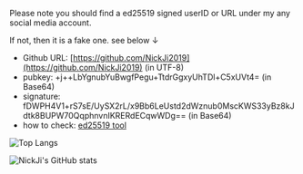 Please note you should find a ed25519 signed userID or URL under my any social media account.

If not, then it is a fake one. see below ↓

+ Github URL: [https://github.com/NickJi2019](https://github.com/NickJi2019) (in UTF-8)
+ pubkey: +j++LbYgnubYuBwgfPegu+TtdrGgxyUhTDl+C5xUVt4= (in Base64)
+ signature: fDWPH4V1+rS7sE/UySX2rL/x9Bb6LeUstd2dWznub0MscKWS33yBz8kJdtk8BUPW70QqphnvnIKRERdECqwWDg== (in Base64)
+ how to check: [ed25519 tool](https://cyphr.me/ed25519_tool/ed.html#?key_enc=B64)

![Top Langs](https://github-readme-stats.vercel.app/api/top-langs/?username=nickji2019&layout=compact)

![NickJi's GitHub stats](https://github-readme-stats.vercel.app/api?username=nickji2019&show_icons=true&count_private=true)
<!---
NickJi2019/NickJi2019 is a ✨ special ✨ repository because its `README.md` (this file) appears on your GitHub profile.
You can click the Preview link to take a look at your changes.
--->
